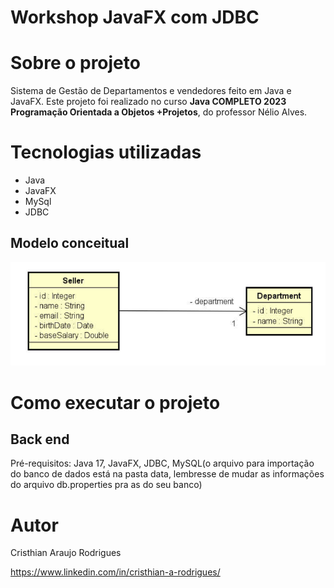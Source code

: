 # Workshop JavaFX com JDBC



# Sobre o projeto

Sistema de Gestão de Departamentos e vendedores feito em Java e JavaFX.
Este projeto foi realizado no curso **Java COMPLETO 2023 Programação Orientada a Objetos +Projetos**, do professor Nélio Alves.


# Tecnologias utilizadas

- Java
- JavaFX
- MySql
- JDBC



## Modelo conceitual
![Modelo Conceitual](https://github.com/crisrodrigues95/assets/blob/main/demo-dao/demo-dao-jdbc.png)


# Como executar o projeto

## Back end
Pré-requisitos: Java 17, JavaFX, JDBC, MySQL(o arquivo para importação do banco de dados está na pasta data, lembresse de mudar as informações do arquivo db.properties pra as do seu banco)




# Autor

Cristhian Araujo Rodrigues

https://www.linkedin.com/in/cristhian-a-rodrigues/
